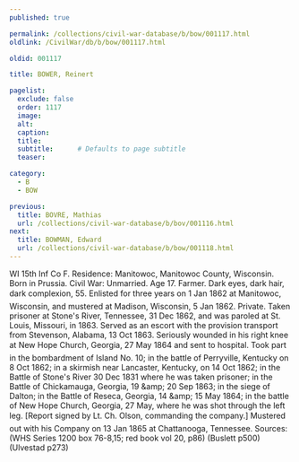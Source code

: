```yaml
---
published: true

permalink: /collections/civil-war-database/b/bow/001117.html
oldlink: /CivilWar/db/b/bow/001117.html

oldid: 001117

title: BOWER, Reinert

pagelist:
  exclude: false
  order: 1117
  image: 
  alt:
  caption:
  title:
  subtitle:      # Defaults to page subtitle
  teaser:

category: 
  - B 
  - BOW

previous:
  title: BOVRE, Mathias
  url: /collections/civil-war-database/b/bov/001116.html  
next:
  title: BOWMAN, Edward
  url: /collections/civil-war-database/b/bow/001118.html   
---
```

WI 15th Inf Co F. Residence: Manitowoc, Manitowoc County, Wisconsin. Born in Prussia. Civil War: Unmarried. Age 17. Farmer. Dark eyes, dark hair, dark complexion, 5&#146;5&#148;. Enlisted for three years on 1 Jan 1862 at Manitowoc, Wisconsin, and mustered at Madison, Wisconsin, 5 Jan 1862. Private. Taken prisoner at Stone&#39;s River, Tennessee, 31 Dec 1862, and was paroled at St. Louis, Missouri, in 1863. Served as an escort with the provision transport from Stevenson, Alabama, 13 Oct 1863. Seriously wounded in his right knee at New Hope Church, Georgia, 27 May 1864 and sent to hospital. &#147;Took part in the bombardment of Island No. 10; in the battle of Perryville, Kentucky on 8 Oct 1862; in a skirmish near Lancaster, Kentucky, on 14 Oct 1862; in the Battle of Stone&#39;s River 30 Dec 1831 where he was taken prisoner; in the Battle of Chickamauga, Georgia, 19 &amp;amp; 20 Sep 1863; in the siege of Dalton; in the Battle of Reseca, Georgia, 14 &amp;amp; 15 May 1864; in the battle of New Hope Church, Georgia, 27 May, where he was shot through the left leg.&#148; [Report signed by Lt. Ch. Olson, commanding the company.] Mustered out with his Company on 13 Jan 1865 at Chattanooga, Tennessee. Sources: (WHS Series 1200 box 76-8,15; red book vol 20, p86) (Buslett p500) (Ulvestad p273)
